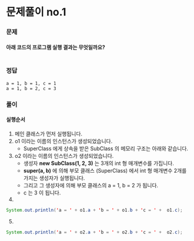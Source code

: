 # 문제풀이 no.1

### 문제

#### 아래 코드의 프로그램 실행 결과는 무엇일까요?
```java
```

### 정답
```
a = 1, b = 1, c = 1
a = 1, b = 2, c = 3
```

### 풀이

#### 실행순서
1. 메인 클래스가 먼저 실행됩니다.
2. o1 이라는 이름의 인스턴스가 생성되었습니다.
    - SuperClass 에게 상속을 받은 SubClass 의 메모리 구조는 아래와 같습니다.
3. o2 이라는 이름의 인스턴스가 생성되었습니다.
    - 생성자 **new SubClass(1, 2, 3)** 는 3개의 int 형 매개변수를 가집니다.
    - **super(a, b)** 에 의해 부모 클래스 (SuperClass) 에서 int 형 매개변수 2개를 가지는 생성자가 실행됩니다.
    - 그리고 그 생성자에 의해 부모 클래스의 a = 1, b = 2 가 됩니다.
    - c 는 3 이 됩니다.
4. 
```java
System.out.println('a = ' + o1.a + 'b = ' + o1.b + 'c = ' +  o1.c);
```
5. 
```java
System.out.println('a = ' + o2.a + 'b = ' + o2.b + 'c = ' +  o2.c);
```
